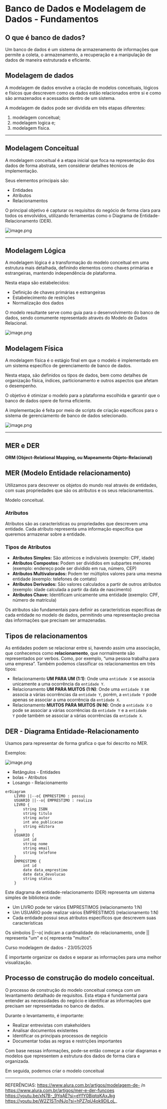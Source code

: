 # Banco de Dados e Modelagem de Dados - Fundamentos

## **O que é banco de dados?**

Um banco de dados é um sistema de armazenamento de informações que permite a coleta, o armazenamento, a recuperação e a manipulação de dados de maneira estruturada e eficiente.

## Modelagem de dados

A modelagem de dados envolve a criação de modelos conceituais, lógicos e físicos que descrevem como os dados estão relacionados entre si e como são armazenados e acessados dentro de um sistema.

A modelagem de dados pode ser dividida em três etapas diferentes: 

1. modelagem conceitual;
2. modelagem logica e;
3. modelagem física.

---

## Modelagem Conceitual

A modelagem conceitual é a etapa inicial que foca na representação dos dados de forma abstrata, sem considerar detalhes técnicos de implementação.

Seus elementos principais são:

- Entidades
- Atributos
- Relacionamentos

O principal objetivo é capturar os requisitos do negócio de forma clara para todos os envolvidos, utilizando ferramentas como o Diagrama de Entidade-Relacionamento (DER).

![image.png](image.png)

---

## Modelagem Lógica

A modelagem lógica é a transformação do modelo conceitual em uma estrutura mais detalhada, definindo elementos como chaves primárias e estrangeiras, mantendo independência de plataforma.

Nesta etapa são estabelecidos:

- Definição de chaves primárias e estrangeiras
- Estabelecimento de restrições
- Normalização dos dados

O modelo resultante serve como guia para o desenvolvimento do banco de dados, sendo comumente representado através do Modelo de Dados Relacional.

![image.png](image%201.png)

## **Modelagem Física**

A modelagem física é o estágio final em que o modelo é implementado em um sistema específico de gerenciamento de banco de dados.

Nesta etapa, são definidos os tipos de dados, bem como detalhes de organização física, índices, particionamento e outros aspectos que afetam o desempenho.

O objetivo é otimizar o modelo para a plataforma escolhida e garantir que o banco de dados opere de forma eficiente.

A implementação é feita por meio de scripts de criação específicos para o sistema de gerenciamento de banco de dados selecionado.

![image.png](image%202.png)

---

## MER e DER

**ORM (Object-Relational Mapping, ou Mapeamento Objeto-Relacional)**

## MER (Modelo Entidade relacionamento)

Utilizamos para descrever os objetos do mundo real através de entidades, com suas propriedades que são os atributos e os seus relacionamentos.

Modelo conceitual.

### Atributos

Atributos são as características ou propriedades que descrevem uma entidade. Cada atributo representa uma informação específica que queremos armazenar sobre a entidade.

### Tipos de Atributos

- **Atributos Simples:** São atômicos e indivisíveis (exemplo: CPF, idade)
- **Atributos Compostos:** Podem ser divididos em subpartes menores (exemplo: endereço pode ser dividido em rua, número, CEP)
- **Atributos Multivalorados:** Podem ter múltiplos valores para uma mesma entidade (exemplo: telefones de contato)
- **Atributos Derivados:** São valores calculados a partir de outros atributos (exemplo: idade calculada a partir da data de nascimento)
- **Atributos Chave:** Identificam unicamente uma entidade (exemplo: CPF, número de matrícula)

Os atributos são fundamentais para definir as características específicas de cada entidade no modelo de dados, permitindo uma representação precisa das informações que precisam ser armazenadas.

## Tipos de relacionamentos

As entidades podem se relacionar entre si, havendo assim uma associação, que conhecemos como **relacionamento**, que normalmente são representados por verbos. Como, por exemplo, “uma pessoa trabalha para uma empresa”. Também podemos classificar os relacionamentos em três tipos:

- Relacionamento **UM PARA UM (1:1)**: Onde uma `entidade X` se associa unicamente a uma ocorrência da `entidade Y`.
- Relacionamento **UM PARA MUITOS (1:N)**: Onde uma `entidade X` se associa a várias ocorrências da `entidade Y`, porém, a `entidade Y` pode apenas se associar a uma ocorrência da `entidade X`.
- Relacionamento **MUITOS PARA MUITOS (N:N)**: Onde a `entidade X` o pode se associar a várias ocorrências da `entidade Y` e a `entidade Y` pode também se associar a várias ocorrências da `entidade X`.

## DER - Diagrama Entidade-Relacionamento

Usamos para representar de forma grafica o que foi descrito no MER.

Exemplos:

![image.png](image%203.png)

- Retângulos - Entidades
- bolas - Atributos
- Losango - Relacionamento

```mermaid
erDiagram
    LIVRO ||--o{ EMPRESTIMO : possui
    USUARIO ||--o{ EMPRESTIMO : realiza
    LIVRO {
        string ISBN
        string titulo
        string autor
        int ano_publicacao
        string editora
    }
    USUARIO {
        int id
        string nome
        string email
        string telefone
    }
    EMPRESTIMO {
        int id
        date data_emprestimo
        date data_devolucao
        string status
    }

```

Este diagrama de entidade-relacionamento (DER) representa um sistema simples de biblioteca onde:

- Um LIVRO pode ter vários EMPRESTIMOS (relacionamento 1:N)
- Um USUARIO pode realizar vários EMPRESTIMOS (relacionamento 1:N)
- Cada entidade possui seus atributos específicos que descrevem suas características

Os símbolos ||--o{ indicam a cardinalidade do relacionamento, onde || representa "um" e o{ representa "muitos".

Curso modelagem de dados - 23/05/2025

É importante organizar os dados e separar as informações para uma melhor visualização.

## Processo de construção do modelo conceitual.

O processo de construção do modelo conceitual começa com um levantamento detalhado de requisitos. Esta etapa é fundamental para entender as necessidades do negócio e identificar as informações que precisam ser representadas no banco de dados.

Durante o levantamento, é importante:

- Realizar entrevistas com stakeholders
- Analisar documentos existentes
- Identificar os principais processos de negócio
- Documentar todas as regras e restrições importantes

Com base nessas informações, pode-se então começar a criar diagramas e modelos que representem a estrutura dos dados de forma clara e organizada.

Em seguida, podemos criar o modelo conceitual

---
REFERÊNCIAS:
https://www.alura.com.br/artigos/modelagem-de- /n
https://www.alura.com.br/artigos/mer-e-der-funcoes
https://youtu.be/xN7B-_9YqAE?si=eYfY0BiqtqKAxJkg
https://youtu.be/W2Z1STnjNJo?si=hPZ7qU4ok9DlLoL_
